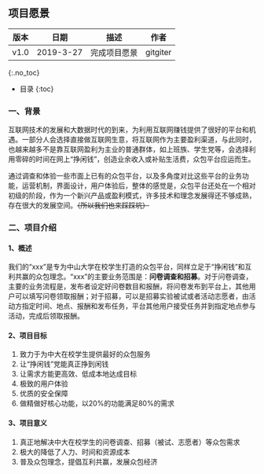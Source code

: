 ## 项目愿景

| 版本 |   日期    | 描述 |  作者   |
| :--: | :-------: | :--: | :-----: |
| v1.0 | 2019-3-27 | 完成项目愿景 | gitgiter |

{:.no_toc}

* 目录
{:toc}

### 一、背景
互联网技术的发展和大数据时代的到来，为利用互联网赚钱提供了很好的平台和机遇。一部分人会选择直接做互联网生意，将互联网作为主要盈利渠道，与此同时，也越来越多不是靠互联网盈利为主业的普通群体，如上班族、学生党等，会选择利用零碎的时间在网上“挣闲钱”，创造业余收入或补贴生活费，众包平台应运而生。

通过调查和体验一些市面上已有的众包平台，以及多角度对比这些平台的业务功能，运营机制，界面设计，用户体验后，整体的感觉是，众包平台还处在一个相对初级的阶段，作为一个新兴产品或盈利模式，许多技术和理念发展得还不够成熟，存在很大的发展空间。~~（所以我们也来踩踩坑）~~

### 二、项目介绍

#### 1、概述
我们的“xxx”是专为中山大学在校学生打造的众包平台，同样立足于“挣闲钱”和互利共赢的众包理念。“xxx”的主要业务范围是：**问卷调查和招募**。对于问卷调查，主要的业务流程是，发布者设定好问卷数目和报酬，将问卷发布到平台上，其他用户可以填写问卷领取报酬；对于招募，可以是招募实验被试或者活动志愿者，由活动方指定时间、地点、报酬和发布任务，平台其他用户接受任务并到指定地点参与活动，完成后领取报酬。

#### 2、项目目标
1. 致力于为中大在校学生提供最好的众包服务
2. 让“挣闲钱”党能真正挣到闲钱
3. 让需求方能更高效、低成本地达成目标
4. 极致的用户体验
5. 优质的安全保障
6. 做精做好核心功能，以20%的功能满足80%的需求

#### 3、项目意义
1. 真正地解决中大在校学生的问卷调查、招募（被试、志愿者）等众包需求
2. 极大的降低了人力、时间和资源成本
3. 普及众包理念，提倡互利共赢，发展众包经济

